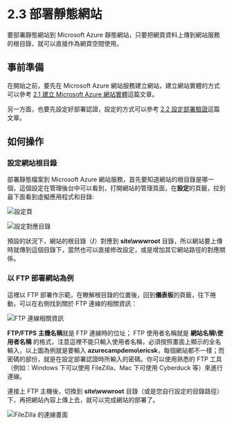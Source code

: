 # 2.3 部署靜態網站

要部署靜態網站到 Microsoft Azure 靜態網站，只要把網頁資料上傳到網站服務的根目錄，就可以直接作為網頁空間使用。

## 事前準備

在開始之前，要先在 Microsoft Azure 網站服務建立網站，建立網站實體的方式可以參考 [2.1 建立 Microsoft Azure 網站實體](01_create_a_website.md)這篇文章。

另一方面，也要先設定好部署認證，設定的方式可以參考 [2.2 設定部署驗證](02_configure_authentication.md)這篇文章。

## 如何操作

### 設定網站根目錄

部署靜態檔案到 Microsoft Azure 網站服務，首先要知道網站的根目錄是哪一個，這個設定在管理後台中可以看到，打開網站的管理頁面，在**設定**的頁籤，拉到最下面看到虛擬應用程式和目錄:

![設定頁](http://i.imgur.com/OFDsQCH.png)

![設定對應目錄](http://i.imgur.com/H9pGNvm.png)

預設的狀況下，網站的根目錄（**/**）對應到 **site\wwwroot** 目錄，所以網站要上傳時就傳到這個目錄下，當然也可以直接修改設定，或是增加其它網站路徑的對應關係。

### 以 FTP 部署網站為例

這裡以 FTP 部署作示範，在瞭解根目錄的位置後，回到**儀表板**的頁籤，往下捲動，可以在右側找到關於 FTP 連線的相關資訊：

![FTP 連線相關資訊](http://i.imgur.com/92AzIEK.png)

**FTP/FTPS 主機名稱**就是 FTP 連線時的位址； FTP 使用者名稱就是 **網站名稱\使用者名稱** 的格式，注意這裡不能只輸入使用者名稱，必須按照畫面上顯示的全名輸入，以上圖為例就是要輸入 **azurecampdemo\ericsk**，每個網站都不一樣；而密碼的部份，就是在設定部署認證時所輸入的密碼。你可以使用熟悉的 FTP 工具（例如：Windows 下可以使用 FileZilla、Mac 下可使用 Cyberduck 等）來進行連線。

連接上 FTP 主機後，切換到 **site\wwwroot** 目錄（或是您自行設定的目錄路徑）下，再把網站內容上傳上去，就可以完成網站的部署了。

![FileZilla 的連線畫面](http://i.imgur.com/8kwZqDS.png)